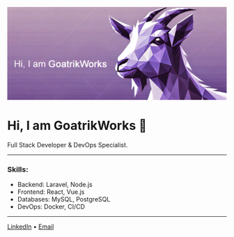 ![Profile Image](https://raw.githubusercontent.com/Goatrik/Goatrik/main/github_profileru.png)

# Hi, I am GoatrikWorks 👋

Full Stack Developer & DevOps Specialist.

---

### Skills:
- Backend: Laravel, Node.js
- Frontend: React, Vue.js
- Databases: MySQL, PostgreSQL
- DevOps: Docker, CI/CD

---

[LinkedIn](https://www.linkedin.com/in/erik-elb/) • [Email](mailto:dev@goatrikworks.com)
